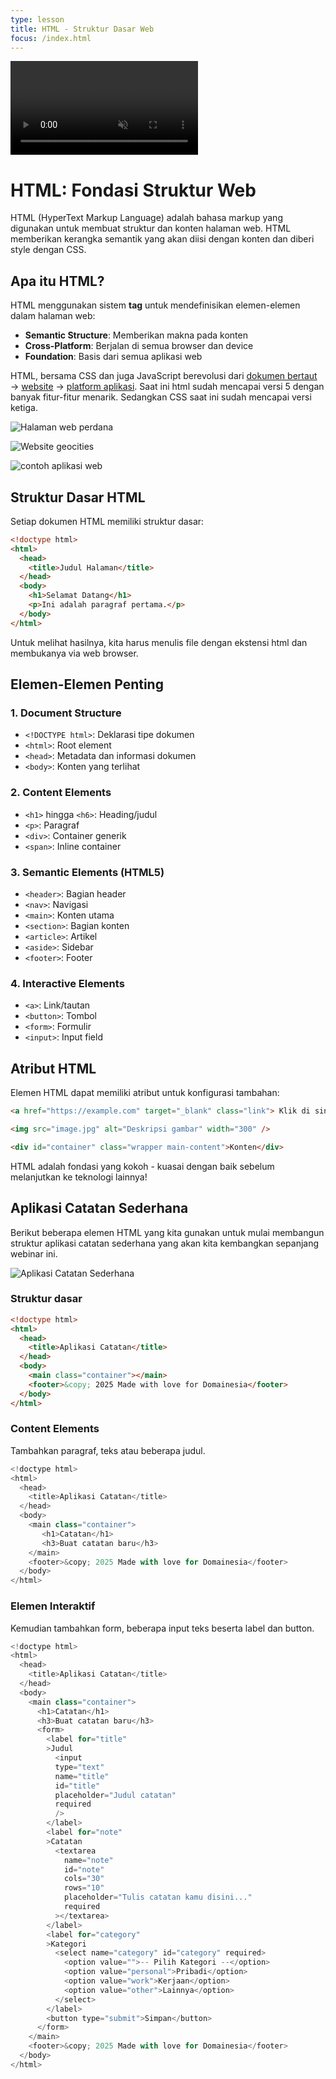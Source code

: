 ```yaml
---
type: lesson
title: HTML - Struktur Dasar Web
focus: /index.html
---
```


<video src="/statis.m4v" autoplay loop muted></video>

# HTML: Fondasi Struktur Web

HTML (HyperText Markup Language) adalah bahasa markup yang digunakan untuk membuat struktur dan konten halaman web. HTML memberikan kerangka semantik yang akan diisi dengan konten dan diberi style dengan CSS.

## Apa itu HTML?

HTML menggunakan sistem **tag** untuk mendefinisikan elemen-elemen dalam halaman web:

- **Semantic Structure**: Memberikan makna pada konten
- **Cross-Platform**: Berjalan di semua browser dan device
- **Foundation**: Basis dari semua aplikasi web

HTML, bersama CSS dan juga JavaScript berevolusi dari [dokumen bertaut](https://home.cern/science/computing/birth-web) → [website](https://www.howtogeek.com/692445/remembering-geocities-the-1990s-precursor-to-social-media/) → [platform aplikasi](https://www.youtube.com/playlist?list=PLTY2nW4jwtG8Sx2Bw6QShC271PzX31CtT). Saat ini html sudah mencapai versi 5 dengan banyak fitur-fitur menarik. Sedangkan CSS saat ini sudah mencapai versi ketiga.

![Halaman web perdana](/dokumen.png)

![Website geocities](/geocities.png)

![contoh aplikasi web](/youtube.png)

## Struktur Dasar HTML

Setiap dokumen HTML memiliki struktur dasar:

```html
<!doctype html>
<html>
  <head>
    <title>Judul Halaman</title>
  </head>
  <body>
    <h1>Selamat Datang</h1>
    <p>Ini adalah paragraf pertama.</p>
  </body>
</html>
```

Untuk melihat hasilnya, kita harus menulis file dengan ekstensi html dan membukanya via web browser.

## Elemen-Elemen Penting

### 1. Document Structure

- `<!DOCTYPE html>`: Deklarasi tipe dokumen
- `<html>`: Root element
- `<head>`: Metadata dan informasi dokumen
- `<body>`: Konten yang terlihat

### 2. Content Elements

- `<h1>` hingga `<h6>`: Heading/judul
- `<p>`: Paragraf
- `<div>`: Container generik
- `<span>`: Inline container

### 3. Semantic Elements (HTML5)

- `<header>`: Bagian header
- `<nav>`: Navigasi
- `<main>`: Konten utama
- `<section>`: Bagian konten
- `<article>`: Artikel
- `<aside>`: Sidebar
- `<footer>`: Footer

### 4. Interactive Elements

- `<a>`: Link/tautan
- `<button>`: Tombol
- `<form>`: Formulir
- `<input>`: Input field

## Atribut HTML

Elemen HTML dapat memiliki atribut untuk konfigurasi tambahan:

```html
<a href="https://example.com" target="_blank" class="link"> Klik di sini </a>

<img src="image.jpg" alt="Deskripsi gambar" width="300" />

<div id="container" class="wrapper main-content">Konten</div>
```

HTML adalah fondasi yang kokoh - kuasai dengan baik sebelum melanjutkan ke teknologi lainnya!

## Aplikasi Catatan Sederhana

Berikut beberapa elemen HTML yang kita gunakan untuk mulai membangun struktur aplikasi catatan sederhana yang akan kita kembangkan sepanjang webinar ini.

![Aplikasi Catatan Sederhana](/localhost_3000_.png)

### Struktur dasar

```html
<!doctype html>
<html>
  <head>
    <title>Aplikasi Catatan</title>
  </head>
  <body>
    <main class="container"></main>
    <footer>&copy; 2025 Made with love for Domainesia</footer>
  </body>
</html>
```

### Content Elements

Tambahkan paragraf, teks atau beberapa judul.

```javascript
<!doctype html>
<html>
  <head>
    <title>Aplikasi Catatan</title>
  </head>
  <body>
    <main class="container">
       <h1>Catatan</h1>
       <h3>Buat catatan baru</h3>
    </main>
    <footer>&copy; 2025 Made with love for Domainesia</footer>
  </body>
</html>
```

### Elemen Interaktif

Kemudian tambahkan form, beberapa input teks beserta label dan button.

```javascript
<!doctype html>
<html>
  <head>
    <title>Aplikasi Catatan</title>
  </head>
  <body>
    <main class="container">
      <h1>Catatan</h1>
      <h3>Buat catatan baru</h3>
      <form>
        <label for="title"
        >Judul
          <input
          type="text"
          name="title"
          id="title"
          placeholder="Judul catatan"
          required
          />
        </label>
        <label for="note"
        >Catatan
          <textarea
            name="note"
            id="note"
            cols="30"
            rows="10"
            placeholder="Tulis catatan kamu disini..."
            required
          ></textarea>
        </label>
        <label for="category"
        >Kategori
          <select name="category" id="category" required>
            <option value="">-- Pilih Kategori --</option>
            <option value="personal">Pribadi</option>
            <option value="work">Kerjaan</option>
            <option value="other">Lainnya</option>
          </select>
        </label>
        <button type="submit">Simpan</button>
      </form>
    </main>
    <footer>&copy; 2025 Made with love for Domainesia</footer>
  </body>
</html>
```
